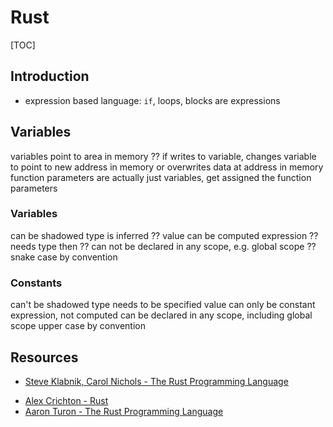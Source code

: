 # Rust

[TOC]

<!-- ToDo: finish -->

## Introduction

<!-- ?? -->

- expression based language: `if`, loops, blocks are expressions


## Variables

variables point to area in memory
?? if writes to variable, changes variable to point to new address in memory or overwrites data at address in memory
function parameters are actually just variables, get assigned the function parameters

### Variables

can be shadowed
type is inferred ??
value can be computed expression ?? needs type then ??
can not be declared in any scope, e.g. global scope ??
snake case by convention

### Constants

can't be shadowed
type needs to be specified
value can only be constant expression, not computed
can be declared in any scope, including global scope
upper case by convention

## Resources

- [Steve Klabnik, Carol Nichols - The Rust Programming Language](https://doc.rust-lang.org/book/)

<!-- todo: watch -->
- [Alex Crichton - Rust](https://youtube.com/watch?v=agzf6ftEsLU)
- [Aaron Turon - The Rust Programming Language](https://youtube.com/watch?v=O5vzLKg7y-k)